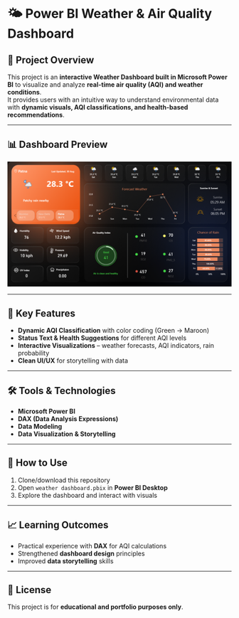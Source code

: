 
# 🌤️ Power BI Weather & Air Quality Dashboard  

## 📌 Project Overview  
This project is an **interactive Weather Dashboard built in Microsoft Power BI** to visualize and analyze **real-time air quality (AQI) and weather conditions**.  
It provides users with an intuitive way to understand environmental data with **dynamic visuals, AQI classifications, and health-based recommendations**.  

---

## 📊 Dashboard Preview  

![Weather & AQI Dashboard](weather%20air%20quality%20dashboard.png)

---

## 🔑 Key Features  
- **Dynamic AQI Classification** with color coding (Green → Maroon)  
- **Status Text & Health Suggestions** for different AQI levels  
- **Interactive Visualizations** – weather forecasts, AQI indicators, rain probability  
- **Clean UI/UX** for storytelling with data  

---

## 🛠️ Tools & Technologies  
- **Microsoft Power BI**  
- **DAX (Data Analysis Expressions)**  
- **Data Modeling**  
- **Data Visualization & Storytelling**  

---

## 🚀 How to Use  
1. Clone/download this repository  
2. Open `weather dashboard.pbix` in **Power BI Desktop**  
3. Explore the dashboard and interact with visuals  

---

## 📈 Learning Outcomes  
- Practical experience with **DAX** for AQI calculations  
- Strengthened **dashboard design** principles  
- Improved **data storytelling** skills  

---

## 📜 License  
This project is for **educational and portfolio purposes only**.  
